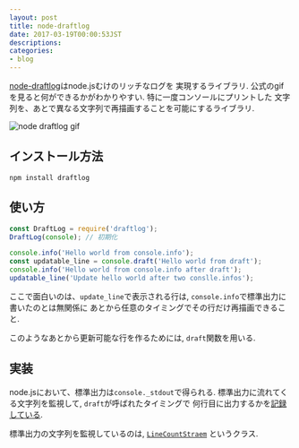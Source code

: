 ```yaml
---
layout: post
title: node-draftlog
date: 2017-03-19T00:00:53JST
descriptions:
categories:
- blog
---
```


[node-draftlog](https://github.com/ivanseidel/node-draftlog)はnode.jsむけのリッチなログを
実現するライブラリ. 公式のgifを見ると何ができるかがわかりやすい. 特に一度コンソールにプリントした
文字列を、あとで異なる文字列で再描画することを可能にするライブラリ.


![node draftlog gif](https://github.com/ivanseidel/node-draftlog/raw/master/midia/draftlog.gif)

## インストール方法
```
npm install draftlog
```

## 使い方

```js
const DraftLog = require('draftlog');
DraftLog(console); // 初期化

console.info('Hello world from console.info');
const updatable_line = console.draft('Hello world from draft');
console.info('Hello world from console.info after draft');
updatable_line('Update hello world after two conslle.infos');
```

ここで面白いのは、`update_line`で表示される行は, `console.info`で標準出力に書いたのとは無関係に
あとから任意のタイミングでその行だけ再描画できること.

このようなあとから更新可能な行を作るためには, `draft`関数を用いる.

## 実装

node.jsにおいて、標準出力は`console._stdout`で得られる.
標準出力に流れてくる文字列を監視して, `draft`が呼ばれたタイミングで
何行目に出力するかを[記録している](https://github.com/ivanseidel/node-draftlog/blob/master/lib/LogDraft.js#L21).

標準出力の文字列を監視しているのは,
[`LineCountStraem`](https://github.com/ivanseidel/node-draftlog/blob/master/lib/LineCountStream.js)
というクラス.
